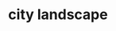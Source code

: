 ---
title: "city landscape"
alt: "A picture of a city landscape"
src: "/photos/zurich2.jpg"
caption: "Zürich, Switzerland"
index: 25
---
